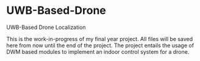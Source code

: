 # UWB-Based-Drone
UWB-Based Drone Localization


This is the work-in-progress of my final year project. All files will be saved here from now until the end of the project. The project entails the usage of DWM based modules to implement an indoor control system for a drone.
